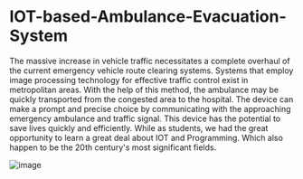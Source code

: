 # IOT-based-Ambulance-Evacuation-System

The massive increase in vehicle traffic necessitates a complete overhaul of the current emergency vehicle route clearing systems. Systems that employ image processing technology for effective traffic control exist in metropolitan areas. With the help of this method, the ambulance may be quickly transported from the congested area to the hospital. The device can make a prompt and precise choice by communicating with the approaching emergency ambulance and traffic signal. This device has the potential to save lives quickly and efficiently. While as students, we had the great opportunity to learn a great deal about IOT and Programming. Which also happen to be the 20th century's most significant fields.



![image](https://github.com/Atharva20101/IOT-based-Ambulance-Evacuation-System/assets/114909027/70b9b6e6-cfd9-4b56-bb23-4d26ef21174c)
